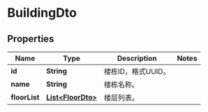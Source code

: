 
# BuildingDto

## Properties
Name | Type | Description | Notes
------------ | ------------- | ------------- | -------------
**id** | **String** | 楼栋ID，格式UUID。 | 
**name** | **String** | 楼栋名称。 | 
**floorList** | [**List&lt;FloorDto&gt;**](FloorDto.md) | 楼层列表。 | 



